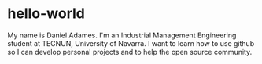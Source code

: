 # hello-world
My name is Daniel Adames. I'm an Industrial Management Engineering student at TECNUN, University of Navarra.
I want to learn how to use github so I can develop personal projects and to help the open source community.
